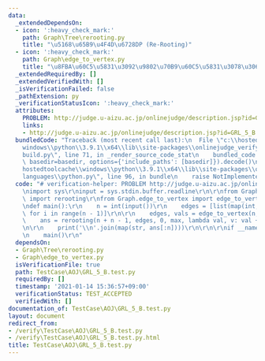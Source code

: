 ```yaml
---
data:
  _extendedDependsOn:
  - icon: ':heavy_check_mark:'
    path: Graph\Tree\rerooting.py
    title: "\u5168\u65B9\u4F4D\u6728DP (Re-Rooting)"
  - icon: ':heavy_check_mark:'
    path: Graph\edge_to_vertex.py
    title: "\u8FBA\u60C5\u5831\u3092\u9802\u70B9\u60C5\u5831\u3078\u3068\u5909\u63DB"
  _extendedRequiredBy: []
  _extendedVerifiedWith: []
  _isVerificationFailed: false
  _pathExtension: py
  _verificationStatusIcon: ':heavy_check_mark:'
  attributes:
    PROBLEM: http://judge.u-aizu.ac.jp/onlinejudge/description.jsp?id=GRL_5_B
    links:
    - http://judge.u-aizu.ac.jp/onlinejudge/description.jsp?id=GRL_5_B
  bundledCode: "Traceback (most recent call last):\n  File \"c:\\hostedtoolcache\\\
    windows\\python\\3.9.1\\x64\\lib\\site-packages\\onlinejudge_verify\\documentation\\\
    build.py\", line 71, in _render_source_code_stat\n    bundled_code = language.bundle(stat.path,\
    \ basedir=basedir, options={'include_paths': [basedir]}).decode()\n  File \"c:\\\
    hostedtoolcache\\windows\\python\\3.9.1\\x64\\lib\\site-packages\\onlinejudge_verify\\\
    languages\\python.py\", line 96, in bundle\n    raise NotImplementedError\nNotImplementedError\n"
  code: "# verification-helper: PROBLEM http://judge.u-aizu.ac.jp/onlinejudge/description.jsp?id=GRL_5_B\r\
    \nimport sys\r\ninput = sys.stdin.buffer.readline\r\n\r\nfrom Graph.Tree.rerooting\
    \ import rerooting\r\nfrom Graph.edge_to_vertex import edge_to_vertex\r\n\r\n\r\
    \ndef main():\r\n    n = int(input())\r\n    edges = [list(map(int, input().split()))\
    \ for i in range(n - 1)]\r\n\r\n    edges, vals = edge_to_vertex(n, edges)\r\n\
    \    ans = rerooting(n + n - 1, edges, 0, max, lambda val, v: val + vals[v])\r\
    \n\r\n    print('\\n'.join(map(str, ans[:n])))\r\n\r\n\r\nif __name__ == '__main__':\r\
    \n    main()\r\n"
  dependsOn:
  - Graph\Tree\rerooting.py
  - Graph\edge_to_vertex.py
  isVerificationFile: true
  path: TestCase\AOJ\GRL_5_B.test.py
  requiredBy: []
  timestamp: '2021-01-14 15:36:57+09:00'
  verificationStatus: TEST_ACCEPTED
  verifiedWith: []
documentation_of: TestCase\AOJ\GRL_5_B.test.py
layout: document
redirect_from:
- /verify\TestCase\AOJ\GRL_5_B.test.py
- /verify\TestCase\AOJ\GRL_5_B.test.py.html
title: TestCase\AOJ\GRL_5_B.test.py
---
```

